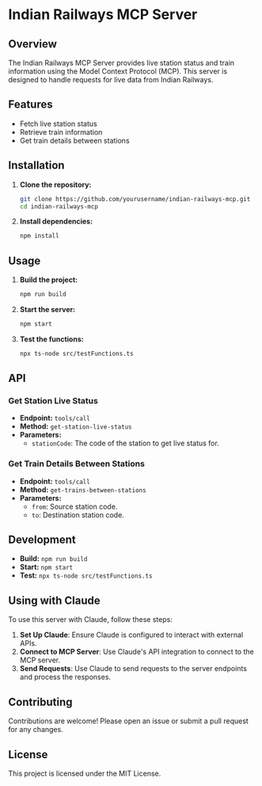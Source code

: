 # Indian Railways MCP Server

## Overview

The Indian Railways MCP Server provides live station status and train information using the Model Context Protocol (MCP). This server is designed to handle requests for live data from Indian Railways.

## Features

- Fetch live station status
- Retrieve train information
- Get train details between stations

## Installation

1. **Clone the repository:**
   ```bash
   git clone https://github.com/yourusername/indian-railways-mcp.git
   cd indian-railways-mcp
   ```

2. **Install dependencies:**
   ```bash
   npm install
   ```

## Usage

1. **Build the project:**
   ```bash
   npm run build
   ```

2. **Start the server:**
   ```bash
   npm start
   ```

3. **Test the functions:**
   ```bash
   npx ts-node src/testFunctions.ts
   ```

## API

### Get Station Live Status

- **Endpoint:** `tools/call`
- **Method:** `get-station-live-status`
- **Parameters:**
  - `stationCode`: The code of the station to get live status for.

### Get Train Details Between Stations

- **Endpoint:** `tools/call`
- **Method:** `get-trains-between-stations`
- **Parameters:**
  - `from`: Source station code.
  - `to`: Destination station code.

## Development

- **Build:** `npm run build`
- **Start:** `npm start`
- **Test:** `npx ts-node src/testFunctions.ts`

## Using with Claude

To use this server with Claude, follow these steps:

1. **Set Up Claude**: Ensure Claude is configured to interact with external APIs.
2. **Connect to MCP Server**: Use Claude's API integration to connect to the MCP server.
3. **Send Requests**: Use Claude to send requests to the server endpoints and process the responses.

## Contributing

Contributions are welcome! Please open an issue or submit a pull request for any changes.

## License

This project is licensed under the MIT License.